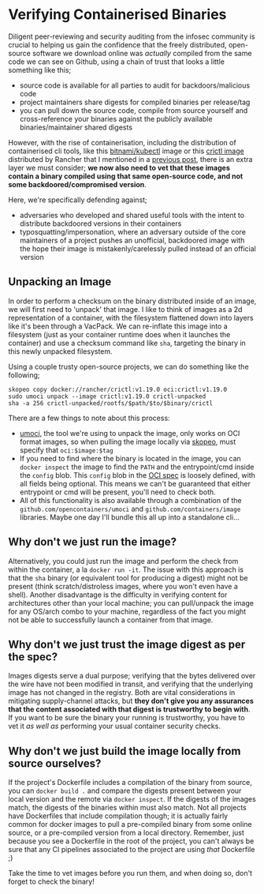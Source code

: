 # Verifying Containerised Binaries

Diligent peer-reviewing and security auditing from the infosec community is crucial to helping us gain the confidence that the freely distributed, open-source software we download online was _actually_ compiled from the same code we can see on Github, using a chain of trust that looks a little something like this;

- source code is available for all parties to audit for backdoors/malicious code
- project maintainers share digests for compiled binaries per release/tag
- you can pull down the source code, compile from source yourself and cross-reference your binaries against the publicly available binaries/maintainer shared digests

However, with the rise of containerisation, including the distribution of containerised cli tools, like this [bitnami/kubectl](https://github.com/bitnami/bitnami-docker-kubectl) image or this [crictl image](https://hub.docker.com/r/rancher/crictl) distributed by Rancher that I mentioned in a [previous post](https://samheslop.com/posts/20210325_containerd_on_gke.html), there is an extra layer we must consider; **we now also need to vet that these images contain a binary compiled using that same open-source code, and not some backdoored/compromised version**. 

Here, we're specifically defending against;
- adversaries who developed and shared useful tools with the intent to distribute backdoored versions in their containers
- typosquatting/impersonation, where an adversary outside of the core maintainers of a project pushes an unofficial, backdoored image with the hope their image is mistakenly/carelessly pulled instead of an official version

## Unpacking an Image
In order to perform a checksum on the binary distributed inside of an image, we will first need to 'unpack' that image. I like to think of images as a 2d representation of a container, with the filesystem flattened down into layers like it's been through a VacPack. We can re-inflate this image into a filesystem (just as your container runtime does when it launches the container) and use a checksum command like `sha`, targeting the binary in this newly unpacked filesystem. 

Using a couple trusty open-source projects, we can do something like the following;

```
skopeo copy docker://rancher/crictl:v1.19.0 oci:crictl:v1.19.0
sudo umoci unpack --image crictl:v1.19.0 crictl-unpacked
sha -a 256 crictl-unpacked/rootfs/$path/$to/$binary/crictl
```

There are a few things to note about this process:
- [umoci](https://github.com/opencontainers/umoci), the tool we're using to unpack the image, only works on OCI format images, so when pulling the image locally via [skopeo](https://github.com/containers/skopeo), must specify that `oci:$image:$tag` 
- If you need to find where the binary is located in the image, you can `docker inspect` the image to find the `PATH` and the entrypoint/cmd inside the `config` blob. This `config` blob in the [OCI spec](https://github.com/opencontainers/image-spec/blob/master/config.md#properties) is loosely defined, with all fields being optional. This means we can't be guaranteed that either entrypoint or cmd will be present, you'll need to check both. 
- All of this functionality is also available through a combination of the `github.com/opencontainers/umoci` and `github.com/containers/image` libraries. Maybe one day I'll bundle this all up into a standalone cli...

## Why don't we just run the image?
Alternatively, you could just run the image and perform the check from within the container, a la `docker run -it`. The issue with this approach is that the `sha` binary (or equivalent tool for producing a digest) might not be present (think scratch/distroless images, where you won't even have a shell). Another disadvantage is the difficulty in verifying content for architectures other than your local machine; you can pull/unpack the image for any OS/arch combo to your machine, regardless of the fact you might not be able to successfully launch a container from that image.

## Why don't we just trust the image digest as per the spec?
Images digests serve a dual purpose; verifying that the bytes delivered over the wire have not been modified in transit, and verifying that the underlying image has not changed in the registry. Both are vital considerations in mitigating supply-channel attacks, but **they don't give you any assurances that the content associated with that digest is trustworthy to begin with**. If you want to be sure the binary your running is trustworthy, you have to vet it _as well as_ performing your usual container security checks.

## Why don't we just build the image locally from source ourselves?
If the project's Dockerfile includes a compilation of the binary from source, you can `docker build .` and compare the digests present between your local version and the remote via `docker inspect`. If the digests of the images match, the digests of the binaries within must also match. Not all projects have Dockerfiles that include compilation though; it is actually fairly common for docker images to pull a pre-compiled binary from some online source, or a pre-compiled version from a local directory. Remember, just because you see a Dockerfile in the root of the project, you can't always be sure that any CI pipelines associated to the project are using _that_ Dockerfile ;) 

Take the time to vet images before you run them, and when doing so, don't forget to check the binary!